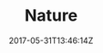 ---
date: 2017-05-31T13:46:14Z
description: "Nature"
identifier: "nature"
title: "Nature"
weight: "6"
teaser_image: "bird-poised.md"
---